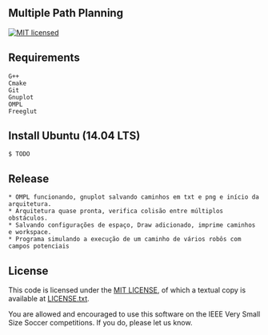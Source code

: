 Multiple Path Planning
----------------------

[![MIT licensed](https://img.shields.io/badge/license-MIT-blue.svg)][mit]

Requirements
------------

```
G++
Cmake
Git
Gnuplot
OMPL
Freeglut
```

**Install** Ubuntu (14.04 LTS)
------------------------------
```
$ TODO
```

Release
-------

```
* OMPL funcionando, gnuplot salvando caminhos em txt e png e início da arquitetura.
* Arquitetura quase pronta, verifica colisão entre múltiplos obstáculos.
* Salvando configurações de espaço, Draw adicionado, imprime caminhos e workspace.
* Programa simulando a execução de um caminho de vários robôs com campos potenciais
```

License
-------

This code is licensed under the [MIT LICENSE][mit], of which a textual copy is available at [LICENSE.txt][license].

You are allowed and encouraged to use this software on the IEEE Very Small Size Soccer competitions.  If you do, please let us know.

[mit]: https://raw.githubusercontent.com/hyperium/hyper/master/LICENSE
[protobuf]: https://developers.google.com/protocol-buffers/
[travis]: https://travis-ci.org/SIRLab/VSS-Vision
[ompl]: http://ompl.kavrakilab.org/
[gnuplot]:http://www.gnuplot.info/
[glut]: http://freeglut.sourceforge.net/
[ssl-vision]: https://github.com/RoboCup-SSL/ssl-vision
[grsim]: https://github.com/mani-monaj/grSim
[license]: https://github.com/johnfercher/MPP/blob/master/LICENSE